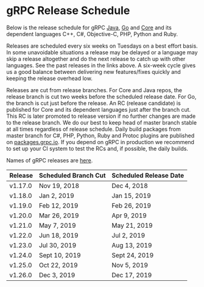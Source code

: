 # gRPC Release Schedule

Below is the release schedule for gRPC [Java](https://github.com/grpc/grpc-java/releases), [Go](https://github.com/grpc/grpc-go/releases) and [Core](https://github.com/grpc/grpc/releases) and its  dependent languages C++, C#, Objective-C, PHP, Python and Ruby.

Releases are scheduled every six weeks on Tuesdays on a best effort basis. In some unavoidable situations a release may be delayed or a language may skip a release altogether and do the next release to catch up with other languages. See the past releases in the links above. A six-week cycle gives us a good balance between delivering new features/fixes quickly and keeping the release overhead low.

Releases are cut from release branches. For Core and Java repos, the release branch is cut two weeks before the scheduled release date. For Go, the branch is cut just before the release. An RC (release candidate) is published for Core and its dependent languages just after the branch cut. This RC is later promoted to release version if no further changes are made to the release branch. We do our best to keep head of master branch stable at all times regardless of release schedule. Daily build packages from master branch for C#, PHP, Python, Ruby and Protoc plugins are published on [packages.grpc.io](https://packages.grpc.io/). If you depend on gRPC in production we recommend to set up your CI system to test the RCs and, if possible, the daily builds.

Names of gRPC releases are [here](https://github.com/grpc/grpc/blob/master/doc/g_stands_for.md).

Release |Scheduled Branch Cut|Scheduled Release Date
--------|--------------------|-------------
v1.17.0 |Nov 19, 2018   |Dec 4, 2018
v1.18.0 |Jan 2, 2019   |Jan 15, 2019
v1.19.0 |Feb 12, 2019   |Feb 26, 2019
v1.20.0 |Mar 26, 2019   |Apr 9, 2019
v1.21.0 |May 7, 2019   |May 21, 2019
v1.22.0 |Jun 18, 2019   |Jul 2, 2019
v1.23.0 |Jul 30, 2019   |Aug 13, 2019
v1.24.0 |Sept 10, 2019   |Sept 24, 2019
v1.25.0 |Oct 22, 2019   |Nov 5, 2019
v1.26.0 |Dec 3, 2019   |Dec 17, 2019
